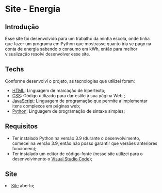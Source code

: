 # Site - Energia
## Introdução 
Esse site foi desenvolvido para um trabalho da minha escola, 
onde tinha que fazer um programa em Python que mostrasse quanto iria se pago na conta de energia sabendo o consumo em kWh, 
então para melhor visualização resolvi desenvolver esse site.

## Techs
Conforme desenvolvi o projeto, as tecnologias que utilizei foram:
<ul>
<li><a href="https://developer.mozilla.org/pt-BR/docs/Web/HTML">HTML</a>: Linguagem de marcação de hipertexto;</li>
<li><a href="https://developer.mozilla.org/pt-BR/docs/Web/CSS">CSS</a>: Código utilizado para dar estilo à sua página Web.;</li>
<li><a href="https://www.javascript.com">JavaScript</a>: Linguagem de programação que permite a implementar itens complexos em páginas web;</li>
<li><a href="https://www.python.org">Python</a>: Linguagem de programação de sintaxe simples;</li>
</ul>

## Requisitos
<ul>
<li>Ter instalado Python na versão 3.9 (durante o desenvolvimento, comecei na versão 3.9, então não posso garantir que versões anteriores funcionem);</li>
<li>Ter instalado um editor de código-fonte (nesse site utilizei para o desenvolvimento o <a href="https://code.visualstudio.com/download">Visual Studio Code</a>);</li>
</ul>

## Site
<ur>
  <li><a href="https://programa-de-energia.000webhostapp.com">Site</a> aberto;</li>
</ur>

#
